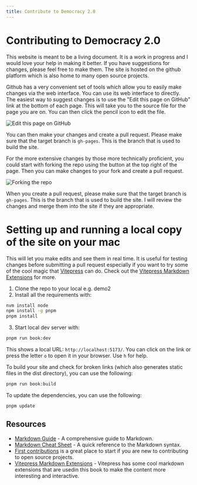 ```yaml
---
title: Contribute to Democracy 2.0
---
```


# Contributing to Democracy 2.0

This website is meant to be a living document. It is a work in progress and I would love your help in making it better. If you have suggestions for changes, please feel free to make them. The site is hosted on the github platform which is also home to many open source projects. 

Github has a very convenient set of tools which allow you to easily make changes via the web interface. You can use its web interface to directly. The easiest way to suggest changes is to use the "Edit this page on GitHub" link at the bottom of each page. This will take you to the source file for the page you are on. You can then click the pencil icon to edit the file.

![Edit this page on GitHub](/images/edit-this-page.png)

You can then make your changes and create a pull request. Please make sure that the target branch is `gh-pages`. This is the branch that is used to build the site.

For the more extensive changes by those more technically proficient, you could start with forking the repo using the button at the top right of the page. Then you can make changes to your fork and create a pull request.

![Forking the repo](/images/fork-me.png)

When you create a pull request, please make sure that the target branch is `gh-pages`. This is the branch that is used to build the site. I will review the changes and merge them into the site if they are appropriate.

# Setting up and running a local copy of the site on your mac

This will let you make edits and see them in real time. It is useful for testing changes before submitting a pull request especially if you want to try some of the cool magic that [Vitepress](https://vitepress.dev/) can do. Check out the [Vitepress Markdown Extensions](https://vitepress.dev/guide/markdown#markdown-extensions) for more.

1. Clone the repo to your local e.g. demo2
2. Install all the requirements with:

```sh
nvm install node
npm install -g pnpm
pnpm install
```

3. Start local dev server with:

```sh
pnpm run book:dev
```

This shows a local URL: `http://localhost:5173/`. You can click on the link or press the letter `o` to open it in your browser.  Use `h` for help.

To build your site and check for broken links  (which also generates static files in the dist directory), you can use the following:


```sh
pnpm run book:build
```

To update the dependencies, you can use the following:

```sh
pnpm update
```

## Resources
- [Markdown Guide](https://www.markdownguide.org/) - A comprehensive guide to Markdown.
- [Markdown Cheat Sheet](https://www.markdownguide.org/cheat-sheet/) - A quick reference to the Markdown syntax.
- [First contributions](https://github.com/firstcontributions/first-contributions) is a great place to start if you are new to contributing to open source projects.
- [Vitepress Markdown Extensions](https://vitepress.dev/guide/markdown) - Vitepress has some cool markdown extensions that are usedin this book to make the content more interesting and interactive.

